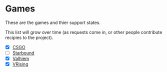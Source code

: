 # Games

These are the games and thier support states.

This list will grow over time (as requests come in, or other people contribute recipies to the project).

- [x] [CSGO](https://github.com/the-peon-project/peon-warplans/tree/main/csgo)
- [ ] [Starbound](https://github.com/the-peon-project/peon-warplans/tree/main/starbound)
- [x] [Valhiem](https://github.com/the-peon-project/peon-warplans/tree/main/valhiem)
- [x] [VRising](https://github.com/the-peon-project/peon-warplans/tree/main/vrising)